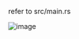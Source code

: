 refer to src/main.rs


![image](https://user-images.githubusercontent.com/20568477/164878479-b5ca814e-5f7e-4c7e-86fc-f3bf8f8957cd.png)
